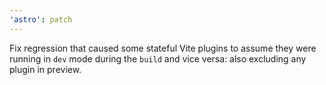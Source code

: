```yaml
---
'astro': patch
---
```


Fix regression that caused some stateful Vite plugins to assume they were running in `dev` mode during the `build` and vice versa: also excluding any plugin in preview.
